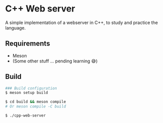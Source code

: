 # C++ Web server

A simple implementation of a webserver in C++, to study and practice the language.

## Requirements

- Meson
- (Some other stuff ... pending learning :sweat_smile:)

## Build

```bash
### Build configuration
$ meson setup build

$ cd build && meson compile
# Or meson compile -C build

$ ./cpp-web-server
```
